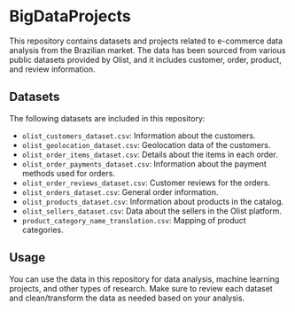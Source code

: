 # BigDataProjects

This repository contains datasets and projects related to e-commerce data analysis from the Brazilian market. The data has been sourced from various public datasets provided by Olist, and it includes customer, order, product, and review information.

## Datasets

The following datasets are included in this repository:

- `olist_customers_dataset.csv`: Information about the customers.
- `olist_geolocation_dataset.csv`: Geolocation data of the customers.
- `olist_order_items_dataset.csv`: Details about the items in each order.
- `olist_order_payments_dataset.csv`: Information about the payment methods used for orders.
- `olist_order_reviews_dataset.csv`: Customer reviews for the orders.
- `olist_orders_dataset.csv`: General order information.
- `olist_products_dataset.csv`: Information about products in the catalog.
- `olist_sellers_dataset.csv`: Data about the sellers in the Olist platform.
- `product_category_name_translation.csv`: Mapping of product categories.

## Usage

You can use the data in this repository for data analysis, machine learning projects, and other types of research. Make sure to review each dataset and clean/transform the data as needed based on your analysis.

